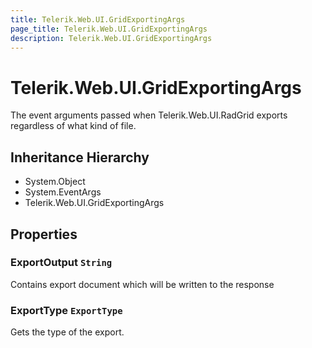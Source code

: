 ```yaml
---
title: Telerik.Web.UI.GridExportingArgs
page_title: Telerik.Web.UI.GridExportingArgs
description: Telerik.Web.UI.GridExportingArgs
---
```


# Telerik.Web.UI.GridExportingArgs

The event arguments passed when Telerik.Web.UI.RadGrid exports regardless
            of what kind of file.

## Inheritance Hierarchy

* System.Object
* System.EventArgs
* Telerik.Web.UI.GridExportingArgs

## Properties

###  ExportOutput `String`

Contains export document which will be written to the response

###  ExportType `ExportType`

Gets the type of the export.

